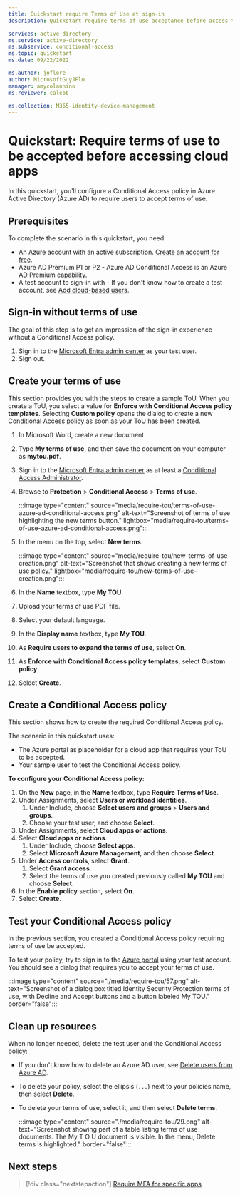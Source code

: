 ```yaml
---
title: Quickstart require Terms of Use at sign-in
description: Quickstart require terms of use acceptance before access to selected cloud apps is granted with Azure Active Directory Conditional Access.

services: active-directory
ms.service: active-directory
ms.subservice: conditional-access
ms.topic: quickstart
ms.date: 09/22/2022

ms.author: joflore
author: MicrosoftGuyJFlo
manager: amycolannino
ms.reviewer: calebb

ms.collection: M365-identity-device-management
---
```

# Quickstart: Require terms of use to be accepted before accessing cloud apps

In this quickstart, you'll configure a Conditional Access policy in Azure Active Directory (Azure AD) to require users to accept terms of use. 

## Prerequisites

To complete the scenario in this quickstart, you need:

- An Azure account with an active subscription. [Create an account for free](https://azure.microsoft.com/free/?WT.mc_id=A261C142F).
- Azure AD Premium P1 or P2 - Azure AD Conditional Access is an Azure AD Premium capability.
- A test account to sign-in with - If you don't know how to create a test account, see [Add cloud-based users](../fundamentals/add-users.md#add-a-new-user).

## Sign-in without terms of use

The goal of this step is to get an impression of the sign-in experience without a Conditional Access policy.

1. Sign in to the [Microsoft Entra admin center](https://entra.microsoft.com) as your test user.
1. Sign out.

## Create your terms of use

This section provides you with the steps to create a sample ToU. When you create a ToU, you select a value for **Enforce with Conditional Access policy templates**. Selecting **Custom policy** opens the dialog to create a new Conditional Access policy as soon as your ToU has been created.

1. In Microsoft Word, create a new document.
1. Type **My terms of use**, and then save the document on your computer as **mytou.pdf**.
1. Sign in to the [Microsoft Entra admin center](https://entra.microsoft.com) as at least a [Conditional Access Administrator](../roles/permissions-reference.md#conditional-access-administrator).
1. Browse to **Protection** > **Conditional Access** > **Terms of use**.


   :::image type="content" source="media/require-tou/terms-of-use-azure-ad-conditional-access.png" alt-text="Screenshot of terms of use highlighting the new terms button." lightbox="media/require-tou/terms-of-use-azure-ad-conditional-access.png":::

1. In the menu on the top, select **New terms**.

   :::image type="content" source="media/require-tou/new-terms-of-use-creation.png" alt-text="Screenshot that shows creating a new terms of use policy." lightbox="media/require-tou/new-terms-of-use-creation.png":::

1. In the **Name** textbox, type **My TOU**.
1. Upload your terms of use PDF file.
1. Select your default language.
1. In the **Display name** textbox, type **My TOU**.
1. As **Require users to expand the terms of use**, select **On**.
1. As **Enforce with Conditional Access policy templates**, select **Custom policy**.
1. Select **Create**.

## Create a Conditional Access policy

This section shows how to create the required Conditional Access policy. 

The scenario in this quickstart uses:

- The Azure portal as placeholder for a cloud app that requires your ToU to be accepted. 
- Your sample user to test the Conditional Access policy.  

**To configure your Conditional Access policy:**

1. On the **New** page, in the **Name** textbox, type **Require Terms of Use**.
1. Under Assignments, select **Users or workload identities**.
   1. Under Include, choose **Select users and groups** > **Users and groups**.
   1. Choose your test user, and choose **Select**.
1. Under Assignments, select **Cloud apps or actions**.
1. Select **Cloud apps or actions**.
   1. Under Include, choose **Select apps**.
   1. Select **Microsoft Azure Management**, and then choose **Select**.
1. Under **Access controls**, select **Grant**.
   1. Select **Grant access**.
   1. Select the terms of use you created previously called **My TOU** and choose **Select**.
1. In the **Enable policy** section, select **On**.
1. Select **Create**.

## Test your Conditional Access policy

In the previous section, you created a Conditional Access policy requiring terms of use be accepted. 

To test your policy, try to sign in to the [Azure portal](https://portal.azure.com) using your test account. You should see a dialog that requires you to accept your terms of use.

:::image type="content" source="./media/require-tou/57.png" alt-text="Screenshot of a dialog box titled Identity Security Protection terms of use, with Decline and Accept buttons and a button labeled My TOU." border="false":::

## Clean up resources

When no longer needed, delete the test user and the Conditional Access policy:

- If you don't know how to delete an Azure AD user, see [Delete users from Azure AD](../fundamentals/add-users.md#delete-a-user).
- To delete your policy, select the ellipsis (`...`) next to your policies name, then select **Delete**.
- To delete your terms of use, select it, and then select **Delete terms**.

    :::image type="content" source="./media/require-tou/29.png" alt-text="Screenshot showing part of a table listing terms of use documents. The My T O U document is visible. In the menu, Delete terms is highlighted." border="false":::

## Next steps

> [!div class="nextstepaction"]
> [Require MFA for specific apps](../authentication/tutorial-enable-azure-mfa.md)
